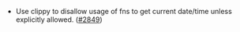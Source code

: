 - Use clippy to disallow usage of fns to get current date/time unless explicitly
  allowed. ([\#2849](https://github.com/anoma/namada/pull/2849))